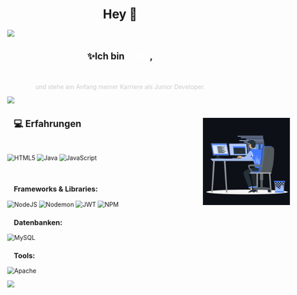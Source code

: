 <h1 align="center" style="margin-left: 15px;">Hey 👋</h1>
<img src="https://user-images.githubusercontent.com/73097560/115834477-dbab4500-a447-11eb-908a-139a6edaec5c.gif">

<h2 align="center" style="margin-left: 15px;">✨Ich bin <span style="-webkit-text-fill-color: transparent ;-webkit-text-stroke: 1px #fff">Peter</span>,</h2><br>
<p align="center" style="margin-left: 15px; color:#ccc;">und stehe am Anfang meiner Karriere als Junior Developer.</p>
<img src="https://user-images.githubusercontent.com/73097560/115834477-dbab4500-a447-11eb-908a-139a6edaec5c.gif">

<div style="display:flex; justify-content:space-between">
<div>
<h2 style="margin-left: 15px;">💻 Erfahrungen</h2><br>

![HTML5](https://img.shields.io/badge/html5-%23E34F26.svg?style=for-the-badge&logo=html5&logoColor=white)
![Java](https://img.shields.io/badge/java-%23ED8B00.svg?style=for-the-badge&logo=openjdk&logoColor=white)
![JavaScript](https://img.shields.io/badge/javascript-%23323330.svg?style=for-the-badge&logo=javascript&logoColor=%23F7DF1E)

<br>

<h3 style="margin-left: 15px;">Frameworks & Libraries: </h3>

![NodeJS](https://img.shields.io/badge/node.js-6DA55F?style=for-the-badge&logo=node.js&logoColor=white)
![Nodemon](https://img.shields.io/badge/NODEMON-%23323330.svg?style=for-the-badge&logo=nodemon&logoColor=%BBDEAD)
![JWT](https://img.shields.io/badge/JWT-black?style=for-the-badge&logo=JSON%20web%20tokens)
![NPM](https://img.shields.io/badge/NPM-%23CB3837.svg?style=for-the-badge&logo=npm&logoColor=white)


<h3 style="margin-left: 15px;">Datenbanken: </h3>

![MySQL](https://img.shields.io/badge/mysql-%2300f.svg?style=for-the-badge&logo=mysql&logoColor=white)

<h3 style="margin-left: 15px;">Tools:</h3>

![Apache](https://img.shields.io/badge/apache-%23D42029.svg?style=for-the-badge&logo=apache&logoColor=white)
</div>
<img style="position:absolute; margin-top:30px; margin-left:450px"  src="animation.gif" width="200" alt="animation.gif">
</div>
<img src="https://user-images.githubusercontent.com/73097560/115834477-dbab4500-a447-11eb-908a-139a6edaec5c.gif">